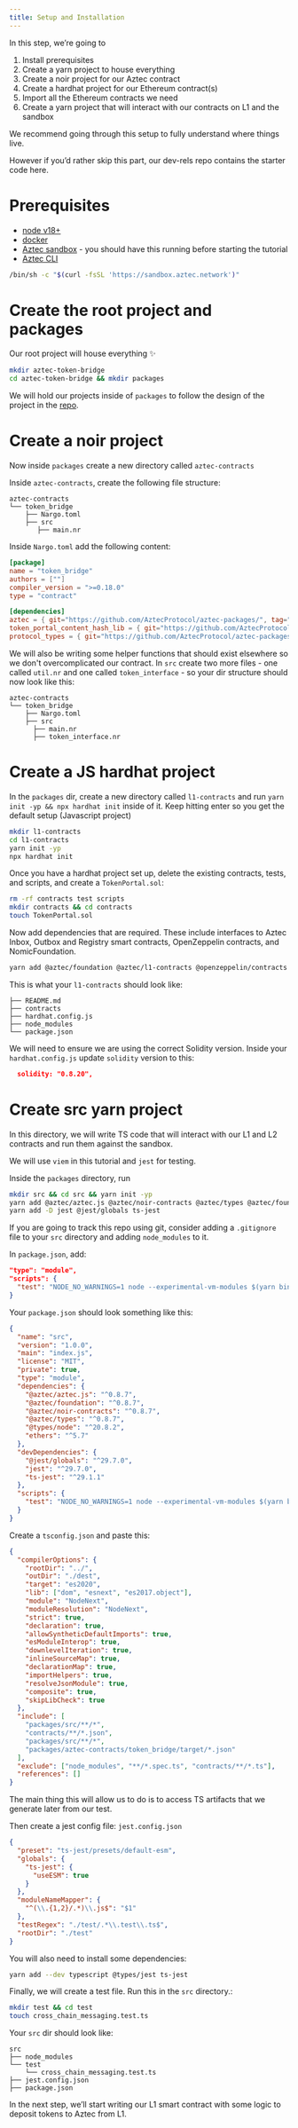 ```yaml
---
title: Setup and Installation
---
```


In this step, we’re going to

1. Install prerequisites
2. Create a yarn project to house everything
3. Create a noir project for our Aztec contract
4. Create a hardhat project for our Ethereum contract(s)
5. Import all the Ethereum contracts we need
6. Create a yarn project that will interact with our contracts on L1 and the sandbox

We recommend going through this setup to fully understand where things live.

However if you’d rather skip this part, our dev-rels repo contains the starter code here.

# Prerequisites

- [node v18+](https://github.com/tj/n)
- [docker](https://docs.docker.com/)
- [Aztec sandbox](https://docs.aztec.network/dev_docs/getting_started/sandbox) - you should have this running before starting the tutorial
- [Aztec CLI](../../getting_started/quickstart.md)

```bash
/bin/sh -c "$(curl -fsSL 'https://sandbox.aztec.network')"
```

# Create the root project and packages

Our root project will house everything ✨

```bash
mkdir aztec-token-bridge
cd aztec-token-bridge && mkdir packages
```

We will hold our projects inside of `packages` to follow the design of the project in the [repo](https://github.com/AztecProtocol/dev-rel/tree/main/tutorials/token-bridge-e2e).

# Create a noir project

Now inside `packages` create a new directory called `aztec-contracts`

Inside `aztec-contracts`, create the following file structure:

```tree
aztec-contracts
└── token_bridge
    ├── Nargo.toml
    ├── src
       ├── main.nr
```

Inside `Nargo.toml` add the following content:

```toml
[package]
name = "token_bridge"
authors = [""]
compiler_version = ">=0.18.0"
type = "contract"

[dependencies]
aztec = { git="https://github.com/AztecProtocol/aztec-packages/", tag="#include_aztec_version", directory="yarn-project/aztec-nr/aztec" }
token_portal_content_hash_lib = { git="https://github.com/AztecProtocol/aztec-packages/", tag="aztec-packages-v0.16.9", directory="yarn-project/noir-contracts/contracts/token_portal_content_hash_lib" }
protocol_types = { git="https://github.com/AztecProtocol/aztec-packages/", tag="#include_aztec_version", directory="yarn-project/noir-protocol-circuits/src/crates/types"}
```

We will also be writing some helper functions that should exist elsewhere so we don't overcomplicated our contract. In `src` create two more files - one called `util.nr` and one called `token_interface` - so your dir structure should now look like this:

```tree
aztec-contracts
└── token_bridge
    ├── Nargo.toml
    ├── src
      ├── main.nr
      ├── token_interface.nr
```

# Create a JS hardhat project

In the `packages` dir, create a new directory called `l1-contracts` and run `yarn init -yp &&
npx hardhat init` inside of it. Keep hitting enter so you get the default setup (Javascript project)

```bash
mkdir l1-contracts
cd l1-contracts
yarn init -yp
npx hardhat init
```

Once you have a hardhat project set up, delete the existing contracts, tests, and scripts, and create a `TokenPortal.sol`:

```bash
rm -rf contracts test scripts
mkdir contracts && cd contracts
touch TokenPortal.sol
```

Now add dependencies that are required. These include interfaces to Aztec Inbox, Outbox and Registry smart contracts, OpenZeppelin contracts, and NomicFoundation.

```bash
yarn add @aztec/foundation @aztec/l1-contracts @openzeppelin/contracts && yarn add --dev @nomicfoundation/hardhat-network-helpers @nomicfoundation/hardhat-chai-matchers @nomiclabs/hardhat-ethers @nomiclabs/hardhat-etherscan @types/chai @types/mocha @typechain/ethers-v5 @typechain/hardhat chai hardhat-gas-reporter solidity-coverage ts-node typechain typescript

```

This is what your `l1-contracts` should look like:

```tree
├── README.md
├── contracts
├── hardhat.config.js
├── node_modules
└── package.json
```

We will need to ensure we are using the correct Solidity version. Inside your `hardhat.config.js` update `solidity` version to this:

```json
  solidity: "0.8.20",
```

# Create src yarn project

In this directory, we will write TS code that will interact with our L1 and L2 contracts and run them against the sandbox.

We will use `viem` in this tutorial and `jest` for testing.

Inside the `packages` directory, run

```bash
mkdir src && cd src && yarn init -yp
yarn add @aztec/aztec.js @aztec/noir-contracts @aztec/types @aztec/foundation @aztec/l1-artifacts viem "@types/node@^20.8.2"
yarn add -D jest @jest/globals ts-jest
```

If you are going to track this repo using git, consider adding a `.gitignore` file to your `src` directory and adding `node_modules` to it.

In `package.json`, add:

```json
"type": "module",
"scripts": {
  "test": "NODE_NO_WARNINGS=1 node --experimental-vm-modules $(yarn bin jest)"
}
```

Your `package.json` should look something like this:

```json
{
  "name": "src",
  "version": "1.0.0",
  "main": "index.js",
  "license": "MIT",
  "private": true,
  "type": "module",
  "dependencies": {
    "@aztec/aztec.js": "^0.8.7",
    "@aztec/foundation": "^0.8.7",
    "@aztec/noir-contracts": "^0.8.7",
    "@aztec/types": "^0.8.7",
    "@types/node": "^20.8.2",
    "ethers": "^5.7"
  },
  "devDependencies": {
    "@jest/globals": "^29.7.0",
    "jest": "^29.7.0",
    "ts-jest": "^29.1.1"
  },
  "scripts": {
    "test": "NODE_NO_WARNINGS=1 node --experimental-vm-modules $(yarn bin jest)"
  }
}
```

Create a `tsconfig.json` and paste this:

```json
{
  "compilerOptions": {
    "rootDir": "../",
    "outDir": "./dest",
    "target": "es2020",
    "lib": ["dom", "esnext", "es2017.object"],
    "module": "NodeNext",
    "moduleResolution": "NodeNext",
    "strict": true,
    "declaration": true,
    "allowSyntheticDefaultImports": true,
    "esModuleInterop": true,
    "downlevelIteration": true,
    "inlineSourceMap": true,
    "declarationMap": true,
    "importHelpers": true,
    "resolveJsonModule": true,
    "composite": true,
    "skipLibCheck": true
  },
  "include": [
    "packages/src/**/*",
    "contracts/**/*.json",
    "packages/src/**/*",
    "packages/aztec-contracts/token_bridge/target/*.json"
  ],
  "exclude": ["node_modules", "**/*.spec.ts", "contracts/**/*.ts"],
  "references": []
}
```

The main thing this will allow us to do is to access TS artifacts that we generate later from our test.

Then create a jest config file: `jest.config.json`

```json
{
  "preset": "ts-jest/presets/default-esm",
  "globals": {
    "ts-jest": {
      "useESM": true
    }
  },
  "moduleNameMapper": {
    "^(\\.{1,2}/.*)\\.js$": "$1"
  },
  "testRegex": "./test/.*\\.test\\.ts$",
  "rootDir": "./test"
}
```

You will also need to install some dependencies:

```bash
yarn add --dev typescript @types/jest ts-jest
```

Finally, we will create a test file. Run this in the `src` directory.:

```bash
mkdir test && cd test
touch cross_chain_messaging.test.ts
```

Your `src` dir should look like:

```tree
src
├── node_modules
└── test
    └── cross_chain_messaging.test.ts
├── jest.config.json
├── package.json
```

In the next step, we’ll start writing our L1 smart contract with some logic to deposit tokens to Aztec from L1.
